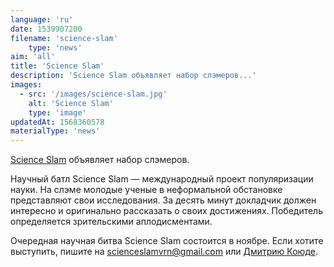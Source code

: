 ```yaml
---
language: 'ru'
date: 1539907200
filename: 'science-slam'
    type: 'news'
aim: 'all'
title: 'Science Slam'
description: 'Science Slam объявляет набор слэмеров...'
images:
  - src: '/images/science-slam.jpg'
    alt: 'Science Slam'
    type: 'image'
updatedAt: 1568360578
materialType: 'news'
---
```

[Science Slam](https://vk.com/science_slam_vrn) объявляет набор слэмеров.

Научный батл Science Slam — международный проект популяризации науки. На слэме молодые ученые в неформальной обстановке представляют свои исследования. За десять минут докладчик должен интересно и оригинально рассказать о своих достижениях. Победитель определяется зрительскими аплодисментами.

Очередная научная битва Science Slam состоится в ноябре. Если хотите выступить, пишите на [scienceslamvrn@gmail.com](mailto:scienceslamvrn@gmail.com) или [Дмитрию Коюде](https://vk.com/dkoyuda).
